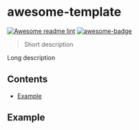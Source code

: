 # awesome-template

[![Awesome readme lint](https://github.com/bl0cknumber/awesome-template/actions/workflows/lint.yml/badge.svg)](https://github.com/bl0cknumber/awesome-template/actions/workflows/awesome-lint.yml)
[![awesome-badge](https://awesome.re/badge.svg)](https://awesome.re)

> Short description

Long description

## Contents

- [Example](#example)

## Example
